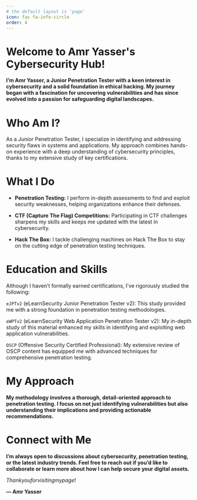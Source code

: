 ```yaml
---
# the default layout is 'page'
icon: fas fa-info-circle
order: 4
---
```


# Welcome to Amr Yasser's Cybersecurity Hub!

__I’m Amr Yasser, a Junior Penetration Tester with a keen interest in cybersecurity and a solid foundation in ethical hacking. My journey began with a fascination for uncovering vulnerabilities and has since evolved into a passion for safeguarding digital landscapes.__

# Who Am I?

As a Junior Penetration Tester, I specialize in identifying and addressing security flaws in systems and applications. My approach combines hands-on experience with a deep understanding of cybersecurity principles, thanks to my extensive study of key certifications.

# What I Do

* __Penetration Testing:__ I perform in-depth assessments to find and exploit security weaknesses, helping organizations enhance their defenses.

* __CTF (Capture The Flag) Competitions:__ Participating in CTF challenges sharpens my skills and keeps me updated with the latest in cybersecurity.

* __Hack The Box:__ I tackle challenging machines on Hack The Box to stay on the cutting edge of penetration testing techniques.

# Education and Skills

Although I haven’t formally earned certifications, I’ve rigorously studied the following:

```eJPTv2``` (eLearnSecurity Junior Penetration Tester v2): This study provided me with a strong foundation in penetration testing methodologies.

```eWPTv2``` (eLearnSecurity Web Application Penetration Tester v2): My in-depth study of this material enhanced my skills in identifying and exploiting web application vulnerabilities.

```OSCP``` (Offensive Security Certified Professional): My extensive review of OSCP content has equipped me with advanced techniques for comprehensive penetration testing.

# My Approach 

__My methodology involves a thorough, detail-oriented approach to penetration testing. I focus on not just identifying vulnerabilities but also understanding their implications and providing actionable recommendations.__

# Connect with Me

__I’m always open to discussions about cybersecurity, penetration testing, or the latest industry trends. Feel free to reach out if you’d like to collaborate or learn more about how I can help secure your digital assets.__

$Thank you for  visiting my page!$

__— Amr Yasser__



